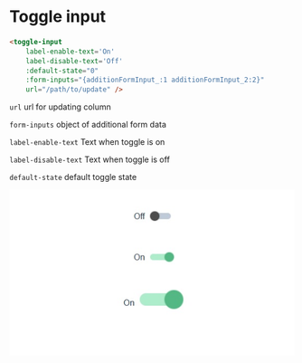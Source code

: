 # Toggle input

```html
<toggle-input
    label-enable-text='On' 
    label-disable-text='Off' 
    :default-state="0"
    :form-inputs="{additionFormInput_:1 additionFormInput_2:2}" 
    url="/path/to/update" />
```

`url` url for updating column

`form-inputs` object of additional form data

`label-enable-text` Text when toggle is on

`label-disable-text` Text when toggle is off

`default-state`  default toggle state

![editable input](toggle.jpg)